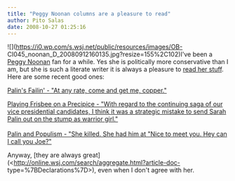 ```yaml
---
title: "Peggy Noonan columns are a pleasure to read"
author: Pito Salas
date: 2008-10-27 01:25:16
---
```



![](https://i0.wp.com/s.wsj.net/public/resources/images/OB-
CI045_noonan_D_20080912160135.jpg?resize=155%2C102)I've been a [Peggy
Noonan](<http://online.wsj.com/public/page/peggy-noonan.html>) fan for a
while. Yes she is politically more conservative than I am, but she is such a
literate writer it is always a pleasure to [read her
stuff](<http://www.peggynoonan.com/archive.php?archive=2>). Here are some
recent good ones:

[Palin's Failin' - "At any rate, come and get me,
copper."](<http://online.wsj.com/article/SB122419210832542317.html>)

[Playing Frisbee on a Precipice - "With regard to the continuing saga of our
vice presidential candidates, I think it was a strategic mistake to send Sarah
Palin out on the stump as warrior girl."  
](<http://online.wsj.com/article/SB122359863551021415.html>)  
[Palin and Populism - "She killed. She had him at "Nice to meet you. Hey can I
call you Joe?"](<http://online.wsj.com/article/SB122300786229301597.html>)

Anyway, [they are always
great](<http://online.wsj.com/search/aggregate.html?article-doc-
type=%7BDeclarations%7D>), even when I don't agree with her.


